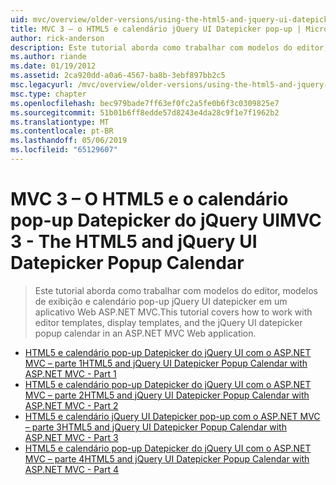 ```yaml
---
uid: mvc/overview/older-versions/using-the-html5-and-jquery-ui-datepicker-popup-calendar-with-aspnet-mvc/index
title: MVC 3 – o HTML5 e calendário jQuery UI Datepicker pop-up | Microsoft Docs
author: rick-anderson
description: Este tutorial aborda como trabalhar com modelos do editor, modelos de exibição e calendário pop-up jQuery UI datepicker em um aplicativo Web ASP.NET MVC.
ms.author: riande
ms.date: 01/19/2012
ms.assetid: 2ca920dd-a0a6-4567-ba8b-3ebf897bb2c5
msc.legacyurl: /mvc/overview/older-versions/using-the-html5-and-jquery-ui-datepicker-popup-calendar-with-aspnet-mvc
msc.type: chapter
ms.openlocfilehash: bec979bade7ff63ef0fc2a5fe0b6f3c0309825e7
ms.sourcegitcommit: 51b01b6ff8edde57d8243e4da28c9f1e7f1962b2
ms.translationtype: MT
ms.contentlocale: pt-BR
ms.lasthandoff: 05/06/2019
ms.locfileid: "65129607"
---
```

# <a name="mvc-3---the-html5-and-jquery-ui-datepicker-popup-calendar"></a><span data-ttu-id="4c948-103">MVC 3 – O HTML5 e o calendário pop-up Datepicker do jQuery UI</span><span class="sxs-lookup"><span data-stu-id="4c948-103">MVC 3 - The HTML5 and jQuery UI Datepicker Popup Calendar</span></span>

> <span data-ttu-id="4c948-104">Este tutorial aborda como trabalhar com modelos do editor, modelos de exibição e calendário pop-up jQuery UI datepicker em um aplicativo Web ASP.NET MVC.</span><span class="sxs-lookup"><span data-stu-id="4c948-104">This tutorial covers how to work with editor templates, display templates, and the jQuery UI datepicker popup calendar in an ASP.NET MVC Web application.</span></span>

- [<span data-ttu-id="4c948-105">HTML5 e calendário pop-up Datepicker do jQuery UI com o ASP.NET MVC – parte 1</span><span class="sxs-lookup"><span data-stu-id="4c948-105">HTML5 and jQuery UI Datepicker Popup Calendar with ASP.NET MVC - Part 1</span></span>](using-the-html5-and-jquery-ui-datepicker-popup-calendar-with-aspnet-mvc-part-1.md)
- [<span data-ttu-id="4c948-106">HTML5 e calendário pop-up Datepicker do jQuery UI com o ASP.NET MVC – parte 2</span><span class="sxs-lookup"><span data-stu-id="4c948-106">HTML5 and jQuery UI Datepicker Popup Calendar with ASP.NET MVC - Part 2</span></span>](using-the-html5-and-jquery-ui-datepicker-popup-calendar-with-aspnet-mvc-part-2.md)
- [<span data-ttu-id="4c948-107">HTML5 e calendário jQuery UI Datepicker pop-up com o ASP.NET MVC – parte 3</span><span class="sxs-lookup"><span data-stu-id="4c948-107">HTML5 and jQuery UI Datepicker Popup Calendar with ASP.NET MVC - Part 3</span></span>](using-the-html5-and-jquery-ui-datepicker-popup-calendar-with-aspnet-mvc-part-3.md)
- [<span data-ttu-id="4c948-108">HTML5 e calendário pop-up Datepicker do jQuery UI com o ASP.NET MVC – parte 4</span><span class="sxs-lookup"><span data-stu-id="4c948-108">HTML5 and jQuery UI Datepicker Popup Calendar with ASP.NET MVC - Part 4</span></span>](using-the-html5-and-jquery-ui-datepicker-popup-calendar-with-aspnet-mvc-part-4.md)

